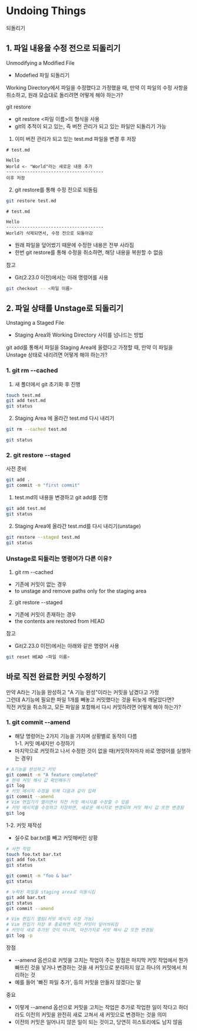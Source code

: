 # Undoing Things
되돌리기  

## 1. 파일 내용을 수정 전으로 되돌리기
Unmodifying a Modified File
- Modefied 파일 되돌리기  

Working Directory에서 파일을 수정했다고 가정했을 때, 만약 이 파일의 수정 사항을 취소하고, 원래 모습대로 돌리려면 어떻게 해야 하는가?

git restore
- git restore <파일 이름>의 형식을 사용
- git의 추적이 되고 있는, 즉 버전 관리가 되고 있는 파일만 되돌리기 가능
1. 이미 버전 관리가 되고 있는 test.md 파일을 변경 후 저장
```
# test.md

Hello
World <- "World"라는 새로운 내용 추가
-------------------------------------
이후 저장
```
2. git restore를 통해 수정 전으로 되돌림
```bash
git restore test.md
```
```
# test.md

Hello
-------------------------------------
World가 삭제되면서, 수정 전으로 되돌아감
```
- 원래 파일을 덮어썼기 때문에 수정한 내용은 전부 사라짐
- 한번 git restore를 통해 수정을 취소하면, 해당 내용을 복원할 수 없음  

참고
- Git(2.23.0 이전)에서는 아래 명령어를 사용
```bash
git checkout -- <파일 이름>
```

## 2. 파일 상태를 Unstage로 되돌리기
Unstaging a Staged File
- Staging Area와 Working Directory 사이를 넘나드는 방법

git add를 통해서 파일을 Staging Area에 올렸다고 가정할 때, 만약 이 파일을 Unstage 상태로 내리려면 어떻게 해야 하는가?

### 1. git rm --cached  
1. 새 폴더에서 git 초기화 후 진행  
```bash
touch test.md
git add test.md
git status
```
2. Staging Area 에 올라간 test.md 다시 내리기
```bash
git rm --cached test.md

git status
```
### 2. git restore --staged
사전 준비
```bash
git add .
git commit -m "first commit"
```
1. test.md의 내용을 변경하고 git add를 진행
```bash
git add test.md
git status
```
2. Staging Area에 올라간 test.md를 다시 내리기(unstage)
```bash
git restore --staged test.md
git status
```

### Unstage로 되돌리는 명령어가 다른 이유?
1. git rm --cached <file>
- 기존에 커밋이 없는 경우
- to unstage and remove paths only for the staging area
2. git restore --staged <file>
- 기존에 커밋이 존재하는 경우
- the contents are restored from HEAD  

참고
- Git(2.23.0 이전)에서는 아래와 같은 명령어 사용
```bash
git reset HEAD <파일 이름>
```

## 바로 직전 완료한 커밋 수정하기
만약 A라는 기능을 완성하고 "A 기능 완성"이라는 커밋을 남겼다고 가정  
그런데 A기능에 필요한 파일 1개를 빼놓고 커밋했다는 것을 뒤늦게 깨달았다면?  
직전 커밋을 취소하고, 모든 파일을 포함해서 다시 커밋하려면 어떻게 해야 하는가?

### 1. git commit --amend
- 해당 명령어는 2가지 기능을 가지며 상황별로 동작이 다름  
1-1. 커밋 메세지만 수정하기  
- 마지막으로 커밋하고 나서 수정한 것이 없을 때(커밋하자마자 바로 명령어를 실행하는 경우)
```bash
# A기능을 완성하고 커밋
git commit -m "A feature completed"
# 현재 커밋 해시 값 확인해두기
git log
# 커밋 메시지 수정을 위해 다음과 같이 입력
git commit --amend
# Vim 편집기가 열리면서 직전 커밋 메시지를 수정할 수 있음
# 커밋 메시지를 수정하고 저장하면, 새로운 메시지로 변경되며 커밋 해시 값 또한 변경됨
git log
```
1-2. 커밋 재작성
- 실수로 bar.txt를 빼고 커밋해버린 상황
```bash
# 사전 작업
touch foo.txt bar.txt
git add foo.txt
git status

git commit -m "foo & bar"
git status

# 누락된 파일을 staging area로 이동시킴
git add bar.txt
git status
git commit --amend

# Vim 편집기 열림(커밋 메시지 수정 가능)
# Vim 편집기 저장 후 종료하면 직전 커밋이 덮어씌워짐
# 커밋이 새로 추가된 것이 아니며, 마찬가지로 커밋 해시 값 또한 변경됨
git log -p
```

장점
- --amend 옵션으로 커밋을 고치는 작업이 주는 장점은 마지막 커밋 작업에서 뭔가 빠뜨린 것을 넣거나 변경하는 것을 새 커밋으로 분리하지 않고 하나의 커밋에서 처리하는 것
- 예를 들어 '빠진 파일 추가', 등의 커밋을 만들지 않겠다는 말  

중요
- 이렇게 --amend 옵션으로 커밋을 고치는 작업은 추가로 작업한 일이 작다고 하더라도 이전의 커밋을 완전히 새로 고쳐서 새 커밋으로 변경하는 것을 의미
- 이전의 커밋은 일어나지 않은 일이 되는 것이고, 당연히 히스토리에도 남지 않음
<!-- 
2. 이전 커밋 덮어쓰기
- Staging Area에 새로 올라온 내용이 있을 때
근데 이 내용은 어디갔지?
 -->